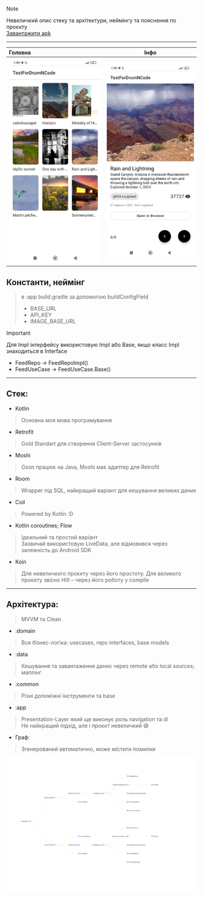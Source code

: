 > [!NOTE]
> Невеличкий опис стеку та архітектури, неймінгу та пояснення по проєкту <br>
> [Завантажити apk](https://github.com/nexy791/TestTaskForDrumNCode/blob/master/images/app-debug.apk)
---


|   Головна    |    Інфо     |
| :-----| :-----: |
| ![1](./images/image_0.jpg) | ![2](./images/image_1.jpg) 

## Константи, неймінг
> в :app build.gradle за допомогою buildConfigField
> - BASE_URL
> - API_KEY
> - IMAGE_BASE_URL

> [!IMPORTANT]
> Для Impl інтерфейсу використовую Impl або Base, якщо класс Impl знаходиться в Interface
> - FeedRepo -> FeedRepoImpl()
> - FeedUseCase -> FeedUseCase.Base()

---

## Стек:
- Kotlin
> Основна моя мова програмування
- Retrofit
> Gold Standart для створення Client-Server застосунків
- Moshi
> Gson працює на Java, Moshi має адаптер для Retrofit
- Room
> Wrapper під SQL, найкращий варіант для кешування великих даних 
- Coil
> Powered by Kotlin :D
- Kotlin coroutines; Flow
> Ідеальний та простий варіант <br>
> Зазвичай використовую LiveData, але відмовився через залежність до Android SDK
- Koin
> Для невеличкого проєкту через його простоту. Для великого проєкту звісно Hilt – через його роботу у compile

--- 

## Архітектура:
> MVVM та Clean

- :domain
> Вся бізнес-логіка: usecases, repo interfaces, base models
- :data
> Кешування та завантаження даних через remote або local sources; маппінг
- :common
> Різні допоміжні інструменти та base
- :app
> Presentation-Layer який ще виконує роль navigation та di <br>
> Не найкращий підхід, але і проєкт невеличкий 😅️️️️️️

- Граф:
> Згенерований автоматично, може містити помилки
>
![XXXXXX](./images/tree.png)
  
